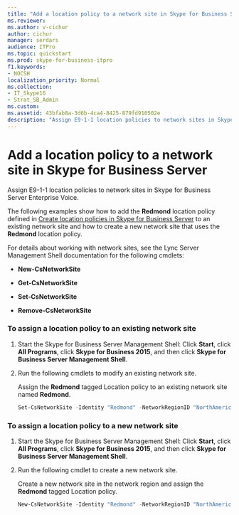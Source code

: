 ```yaml
---
title: "Add a location policy to a network site in Skype for Business Server"
ms.reviewer: 
ms.author: v-cichur
author: cichur
manager: serdars
audience: ITPro
ms.topic: quickstart
ms.prod: skype-for-business-itpro
f1.keywords:
- NOCSH
localization_priority: Normal
ms.collection: 
- IT_Skype16
- Strat_SB_Admin
ms.custom: 
ms.assetid: 43bfab8a-3d6b-4ca4-8425-879fd910502e
description: "Assign E9-1-1 location policies to network sites in Skype for Business Server Enterprise Voice."
---
```


# Add a location policy to a network site in Skype for Business Server
 
Assign E9-1-1 location policies to network sites in Skype for Business Server Enterprise Voice. 
  
The following examples show how to add the **Redmond** location policy defined in [Create location policies in Skype for Business Server](create-location-policies.md) to an existing network site and how to create a new network site that uses the **Redmond** location policy.
  
For details about working with network sites, see the Lync Server Management Shell documentation for the following cmdlets:
  
- **New-CsNetworkSite**
    
- **Get-CsNetworkSite**
    
- **Set-CsNetworkSite**
    
- **Remove-CsNetworkSite**
    
### To assign a location policy to an existing network site

1. Start the Skype for Business Server Management Shell: Click **Start**, click **All Programs**, click **Skype for Business 2015**, and then click **Skype for Business Server Management Shell**.
    
2. Run the following cmdlets to modify an existing network site.
    
    Assign the **Redmond** tagged Location policy to an existing network site named **Redmond**.
    
   ```powershell
   Set-CsNetworkSite -Identity "Redmond" -NetworkRegionID "NorthAmerica" -LocationPolicy "Redmond"
   ```

### To assign a location policy to a new network site

1. Start the Skype for Business Server Management Shell: Click **Start**, click **All Programs**, click **Skype for Business 2015**, and then click **Skype for Business Server Management Shell**.
    
2. Run the following cmdlet to create a new network site.
    
    Create a new network site in the network region and assign the **Redmond** tagged Location policy.
    
   ```powershell
   New-CsNetworkSite -Identity "Redmond" -NetworkRegionID "NorthAmerica" -LocationPolicy "Redmond"
   ```


